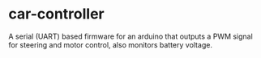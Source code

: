 # car-controller
A serial (UART) based firmware for an arduino that outputs a PWM signal for steering and motor control, also monitors battery voltage.
